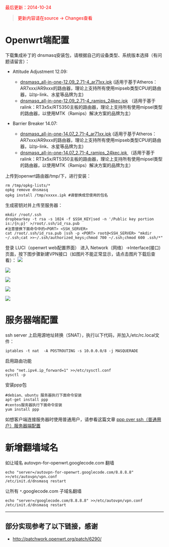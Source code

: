 <font color='red'>最后更新：2014-10-24<br>
<blockquote>更新内容请在source -> Changes查看</font></blockquote>

# Openwrt端配置 #

下载集成补丁的 dnsmasq安装包，请根据自己的设备类型、系统版本选择（有问题请留言）：

  * Attitude Adjustment 12.09:
    * [dnsmasq\_all-in-one-12.09\_2.71-4\_ar71xx.ipk](http://autovpn-for-openwrt.googlecode.com/svn/trunk/packages/dnsmasq_all-in-one-12.09_2.71-4_ar71xx.ipk) (适用于基于Atheros：AR7xxx/AR9xxx的路由器，理论上支持所有使用mipseb类型CPU的路由器，以tp-link、水星等品牌为主)
    * [dnsmasq\_all-in-one-12.09\_2.71-4\_ramips\_24kec.ipk](http://autovpn-for-openwrt.googlecode.com/svn/trunk/packages/dnsmasq_all-in-one-12.09_2.71-4_ramips_24kec.ipk) （适用于基于ralink：RT3x5x/RT5350主板的路由器，理论上支持所有使用mipsel类型的路由器，以使用MTK（Ramips）解决方案的品牌为主）

  * Barrier Breaker 14.07:
    * [dnsmasq\_all-in-one-14.07\_2.71-4\_ar71xx.ipk](http://autovpn-for-openwrt.googlecode.com/svn/trunk/packages/dnsmasq_all-in-one-14.07_2.71-4_ar71xx.ipk) (适用于基于Atheros：AR7xxx/AR9xxx的路由器，理论上支持所有使用mipseb类型CPU的路由器，以tp-link、水星等品牌为主)
    * [dnsmasq\_all-in-one-14.07\_2.71-4\_ramips\_24kec.ipk ](http://autovpn-for-openwrt.googlecode.com/svn/trunk/packages/dnsmasq_all-in-one-14.07_2.71-4_ramips_24kec.ipk) （适用于基于ralink：RT3x5x/RT5350主板的路由器，理论上支持所有使用mipsel类型的路由器，以使用MTK（Ramips）解决方案的品牌为主）

上传到openwrt路由器/tmp/下，进行安装：
```
rm /tmp/opkg-lists/*
opkg remove dnsmasq
opkg install /tmp/xxxxx.ipk #请替换成您使用的包名
```

生成密钥对并上传至服务器：
```
mkdir /root/.ssh
dropbearkey -t rsa -s 1024 -f $SSH_KEY|sed -n '/Public key portion is:/{n;p}' >/root/.ssh/id_rsa.pub
#注意替换下面命令中的<PORT> <SSH_SERVER>
cat /root/.ssh/id_rsa.pub |ssh -p <PORT> root@<SSH_SERVER> "mkdir ~/.ssh;cat >>~/.ssh/authorized_keys;chmod 700 ~/.ssh;chmod 600 .ssh/*"
```

登录 LUCI（openwrt web配置界面） 进入 Network（网络）->Interface(接口) 页面，按下图步骤新建VPN接口（如图片不能正常显示，请点击图片下载后查看）：
<a href='http://autovpn-for-openwrt.googlecode.com/svn/trunk/images/1.png'><img src='http://autovpn-for-openwrt.googlecode.com/svn/trunk/images/1.png' /></a>

<a href='http://autovpn-for-openwrt.googlecode.com/svn/trunk/images/2.png'><img src='http://autovpn-for-openwrt.googlecode.com/svn/trunk/images/2.png' /></a>

<a href='http://autovpn-for-openwrt.googlecode.com/svn/trunk/images/3.png'><img src='http://autovpn-for-openwrt.googlecode.com/svn/trunk/images/3.png' /></a>

<a href='http://autovpn-for-openwrt.googlecode.com/svn/trunk/images/4.png'><img src='http://autovpn-for-openwrt.googlecode.com/svn/trunk/images/4.png' /></a>

<a href='http://autovpn-for-openwrt.googlecode.com/svn/trunk/images/5.png'><img src='http://autovpn-for-openwrt.googlecode.com/svn/trunk/images/5.png' /></a>


# 服务器端配置 #
ssh server 上启用源地址转换（SNAT），执行以下代码，并加入/etc/rc.local文件：
```
iptables -t nat  -A POSTROUTING -s 10.0.0.0/8 -j MASQUERADE
```

启用路由功能
```
echo "net.ipv4.ip_forward=1" >>/etc/sysctl.conf
sysctl -p
```

安装ppp包
```
#debian、ubuntu 服务器执行下面命令安装
apt-get install ppp
#centos服务器执行下面命令安装
yum install ppp
```

如想客户端连接服务器时使用普通用户，请参看这篇文章 [ppp over ssh（普通用户）服务器端配置](https://code.google.com/p/autovpn-for-openwrt/wiki/PPPoS_nonroot)

# 新增翻墙域名 #
如让域名 autovpn-for-openwrt.googlecode.com 翻墙
```
echo "server=/autovpn-for-openwrt.googlecode.com/8.8.8.8" >>/etc/autovpn/vpn.conf
/etc/init.d/dnsmasq restart
```

让所有 `*`.googlecode.com 子域名翻墙
```
echo "server=/googlecode.com/8.8.8.8" >>/etc/autovpn/vpn.conf
/etc/init.d/dnsmasq restart
```


---

## 部分实现参考了以下链接，感谢 ##
  * http://patchwork.openwrt.org/patch/6290/